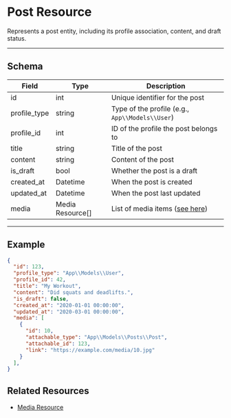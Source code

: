 # Post Resource

Represents a post entity, including its profile association, content, and draft status.


---

## Schema
| Field         | Type    | Description                                 |
|-------------- |---------|---------------------------------------------|
| id            | int     | Unique identifier for the post              |
| profile_type  | string  | Type of the profile (e.g., `App\\Models\\User`) |
| profile_id    | int     | ID of the profile the post belongs to        |
| title         | string  | Title of the post                           |
| content       | string  | Content of the post                         |
| is_draft      | bool    | Whether the post is a draft                  |
| created_at      | Datetime    | When the post is created                  |
| updated_at      | Datetime    | When the post last updated                  |
| media            | Media Resource[]    | List of media items ([see here](../media/media_resource.md))                               |

---

## Example
```json
{
  "id": 123,
  "profile_type": "App\\Models\\User",
  "profile_id": 42,
  "title": "My Workout",
  "content": "Did squats and deadlifts.",
  "is_draft": false,
  "created_at": "2020-01-01 00:00:00",
  "updated_at": "2020-03-01 00:00:00",
  "media": [
    {
      "id": 10,
      "attachable_type": "App\\Models\\Posts\\Post",
      "attachable_id": 123,
      "link": "https://example.com/media/10.jpg"
    }
  ],
}
```

## Related Resources
- [Media Resource](../media/media_resource.md)
